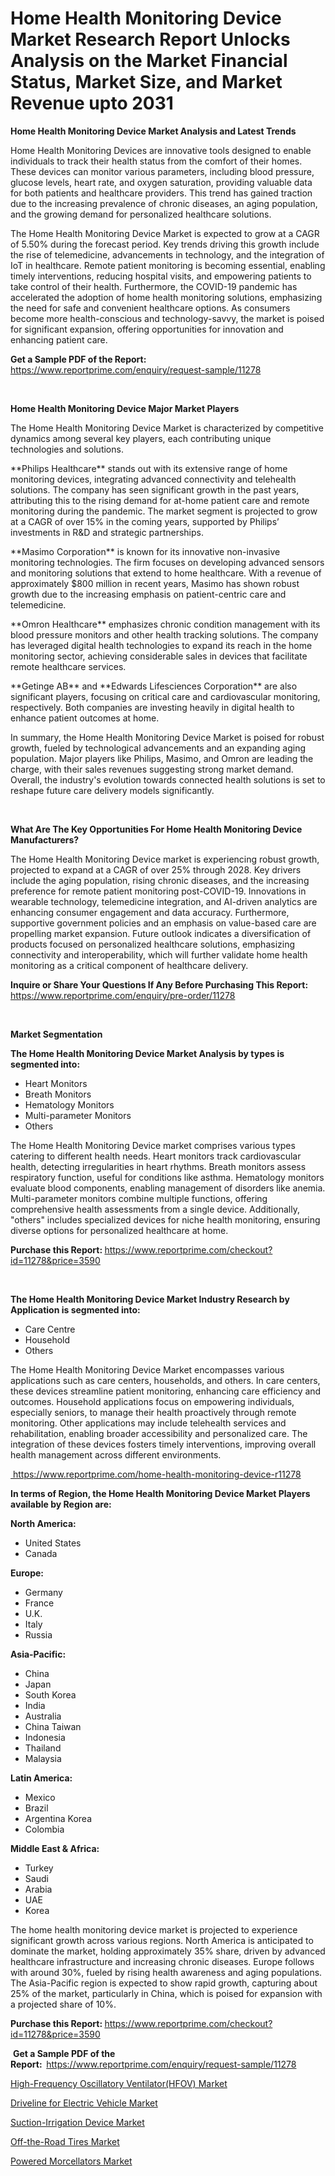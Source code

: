 <p><h1>Home Health Monitoring Device Market Research Report Unlocks Analysis on the Market Financial Status, Market Size, and Market Revenue upto 2031</h1></p><p><strong>Home Health Monitoring Device Market Analysis and Latest Trends</strong></p>
<p><p>Home Health Monitoring Devices are innovative tools designed to enable individuals to track their health status from the comfort of their homes. These devices can monitor various parameters, including blood pressure, glucose levels, heart rate, and oxygen saturation, providing valuable data for both patients and healthcare providers. This trend has gained traction due to the increasing prevalence of chronic diseases, an aging population, and the growing demand for personalized healthcare solutions.</p><p>The Home Health Monitoring Device Market is expected to grow at a CAGR of 5.50% during the forecast period. Key trends driving this growth include the rise of telemedicine, advancements in technology, and the integration of IoT in healthcare. Remote patient monitoring is becoming essential, enabling timely interventions, reducing hospital visits, and empowering patients to take control of their health. Furthermore, the COVID-19 pandemic has accelerated the adoption of home health monitoring solutions, emphasizing the need for safe and convenient healthcare options. As consumers become more health-conscious and technology-savvy, the market is poised for significant expansion, offering opportunities for innovation and enhancing patient care.</p></p>
<p><strong>Get a Sample PDF of the Report:&nbsp;</strong> <a href="https://www.reportprime.com/enquiry/request-sample/11278?utm_campaign=1287&utm_medium=2&utm_source=Github&utm_content=ia&utm_term=11102024&utm_id=home-health-monitoring-device">https://www.reportprime.com/enquiry/request-sample/11278</a></p>
<p>&nbsp;</p>
<p><strong>Home Health Monitoring Device Major Market Players</strong></p>
<p><p>The Home Health Monitoring Device Market is characterized by competitive dynamics among several key players, each contributing unique technologies and solutions. </p><p>**Philips Healthcare** stands out with its extensive range of home monitoring devices, integrating advanced connectivity and telehealth solutions. The company has seen significant growth in the past years, attributing this to the rising demand for at-home patient care and remote monitoring during the pandemic. The market segment is projected to grow at a CAGR of over 15% in the coming years, supported by Philips’ investments in R&D and strategic partnerships.</p><p>**Masimo Corporation** is known for its innovative non-invasive monitoring technologies. The firm focuses on developing advanced sensors and monitoring solutions that extend to home healthcare. With a revenue of approximately $800 million in recent years, Masimo has shown robust growth due to the increasing emphasis on patient-centric care and telemedicine.</p><p>**Omron Healthcare** emphasizes chronic condition management with its blood pressure monitors and other health tracking solutions. The company has leveraged digital health technologies to expand its reach in the home monitoring sector, achieving considerable sales in devices that facilitate remote healthcare services.</p><p>**Getinge AB** and **Edwards Lifesciences Corporation** are also significant players, focusing on critical care and cardiovascular monitoring, respectively. Both companies are investing heavily in digital health to enhance patient outcomes at home.</p><p>In summary, the Home Health Monitoring Device Market is poised for robust growth, fueled by technological advancements and an expanding aging population. Major players like Philips, Masimo, and Omron are leading the charge, with their sales revenues suggesting strong market demand. Overall, the industry's evolution towards connected health solutions is set to reshape future care delivery models significantly.</p></p>
<p>&nbsp;</p>
<p><strong>What Are The Key Opportunities For Home Health Monitoring Device Manufacturers?</strong></p>
<p><p>The Home Health Monitoring Device market is experiencing robust growth, projected to expand at a CAGR of over 25% through 2028. Key drivers include the aging population, rising chronic diseases, and the increasing preference for remote patient monitoring post-COVID-19. Innovations in wearable technology, telemedicine integration, and AI-driven analytics are enhancing consumer engagement and data accuracy. Furthermore, supportive government policies and an emphasis on value-based care are propelling market expansion. Future outlook indicates a diversification of products focused on personalized healthcare solutions, emphasizing connectivity and interoperability, which will further validate home health monitoring as a critical component of healthcare delivery.</p></p>
<p><strong>Inquire or Share Your Questions If Any Before Purchasing This Report:</strong> <a href="https://www.reportprime.com/enquiry/pre-order/11278?utm_campaign=1287&utm_medium=2&utm_source=Github&utm_content=ia&utm_term=11102024&utm_id=home-health-monitoring-device">https://www.reportprime.com/enquiry/pre-order/11278</a></p>
<p>&nbsp;</p>
<p><strong>Market Segmentation</strong></p>
<p><strong>The Home Health Monitoring Device Market Analysis by types is segmented into:</strong></p>
<p><ul><li>Heart Monitors</li><li>Breath Monitors</li><li>Hematology Monitors</li><li>Multi-parameter Monitors</li><li>Others</li></ul></p>
<p><p>The Home Health Monitoring Device market comprises various types catering to different health needs. Heart monitors track cardiovascular health, detecting irregularities in heart rhythms. Breath monitors assess respiratory function, useful for conditions like asthma. Hematology monitors evaluate blood components, enabling management of disorders like anemia. Multi-parameter monitors combine multiple functions, offering comprehensive health assessments from a single device. Additionally, "others" includes specialized devices for niche health monitoring, ensuring diverse options for personalized healthcare at home.</p></p>
<p><strong>Purchase this Report:&nbsp;</strong><a href="https://www.reportprime.com/checkout?id=11278&price=3590&utm_campaign=1287&utm_medium=2&utm_source=Github&utm_content=ia&utm_term=11102024&utm_id=home-health-monitoring-device">https://www.reportprime.com/checkout?id=11278&price=3590</a></p>
<p>&nbsp;</p>
<p><strong>The Home Health Monitoring Device Market Industry Research by Application is segmented into:</strong></p>
<p><ul><li>Care Centre</li><li>Household</li><li>Others</li></ul></p>
<p><p>The Home Health Monitoring Device Market encompasses various applications such as care centers, households, and others. In care centers, these devices streamline patient monitoring, enhancing care efficiency and outcomes. Household applications focus on empowering individuals, especially seniors, to manage their health proactively through remote monitoring. Other applications may include telehealth services and rehabilitation, enabling broader accessibility and personalized care. The integration of these devices fosters timely interventions, improving overall health management across different environments.</p></p>
<p><a href="https://www.reportprime.com/home-health-monitoring-device-r11278?utm_campaign=1287&utm_medium=2&utm_source=Github&utm_content=ia&utm_term=11102024&utm_id=home-health-monitoring-device">&nbsp;https://www.reportprime.com/home-health-monitoring-device-r11278</a></p>
<p><strong>In terms of Region, the Home Health Monitoring Device Market Players available by Region are:</strong></p>
<p>
    <p> <strong> North America: </strong>
        <ul>
            <li>United States</li>
            <li>Canada</li>
        </ul>
        </p> 
    <p> <strong> Europe: </strong>
        <ul>
            <li>Germany</li>
            <li>France</li>
            <li>U.K.</li>
            <li>Italy</li>
            <li>Russia</li>
        </ul>
        </p> 
    <p> <strong> Asia-Pacific: </strong>
        <ul>
            <li>China</li>
            <li>Japan</li>
            <li>South Korea</li>
            <li>India</li>
            <li>Australia</li>
            <li>China Taiwan</li>
            <li>Indonesia</li>
            <li>Thailand</li>
            <li>Malaysia</li>
        </ul>
        </p> 
    <p> <strong> Latin America: </strong>
        <ul>
            <li>Mexico</li>
            <li>Brazil</li>
            <li>Argentina Korea</li>
            <li>Colombia</li>
        </ul>
        </p> 
    <p> <strong> Middle East & Africa: </strong>
        <ul>
            <li>Turkey</li>
            <li>Saudi</li>
            <li>Arabia</li>
            <li>UAE</li>
            <li>Korea</li>
        </ul>
    </p>
    </p>
<p><p>The home health monitoring device market is projected to experience significant growth across various regions. North America is anticipated to dominate the market, holding approximately 35% share, driven by advanced healthcare infrastructure and increasing chronic diseases. Europe follows with around 30%, fueled by rising health awareness and aging populations. The Asia-Pacific region is expected to show rapid growth, capturing about 25% of the market, particularly in China, which is poised for expansion with a projected share of 10%.</p></p>
<p><strong>Purchase this Report: </strong><a href="https://www.reportprime.com/checkout?id=11278&price=3590&utm_campaign=1287&utm_medium=2&utm_source=Github&utm_content=ia&utm_term=11102024&utm_id=home-health-monitoring-device">https://www.reportprime.com/checkout?id=11278&price=3590</a></p>
<p>&nbsp;<strong>Get a Sample PDF of the Report:&nbsp;&nbsp;</strong><a href="https://www.reportprime.com/enquiry/request-sample/11278?utm_campaign=1287&utm_medium=2&utm_source=Github&utm_content=ia&utm_term=11102024&utm_id=home-health-monitoring-device">https://www.reportprime.com/enquiry/request-sample/11278</a></p>
<p><strong></strong></p>
<p><p><a href="https://www.linkedin.com/pulse/trends-global-high-frequency-oscillatory-ventilatorhfov-ygpre?utm_campaign=1287&utm_medium=2&utm_source=Github&utm_content=ia&utm_term=11102024&utm_id=home-health-monitoring-device">High-Frequency Oscillatory Ventilator(HFOV) Market</a></p><p><a href="https://www.linkedin.com/pulse/driveline-electric-vehicle-industry-insights-report-analyzing-vbj6e?utm_campaign=1287&utm_medium=2&utm_source=Github&utm_content=ia&utm_term=11102024&utm_id=home-health-monitoring-device">Driveline for Electric Vehicle Market</a></p><p><a href="https://www.linkedin.com/pulse/suction-irrigation-device-market-velocity-41-cagr-trajectory-iu6qe?utm_campaign=1287&utm_medium=2&utm_source=Github&utm_content=ia&utm_term=11102024&utm_id=home-health-monitoring-device">Suction-Irrigation Device Market</a></p><p><a href="https://www.linkedin.com/pulse/opportunities-challenges-off-the-road-tires-market-strategic-3ewoe?utm_campaign=1287&utm_medium=2&utm_source=Github&utm_content=ia&utm_term=11102024&utm_id=home-health-monitoring-device">Off-the-Road Tires Market</a></p><p><a href="https://www.linkedin.com/pulse/powered-morcellators-market-analysis-report-global-insights-hdzqc?utm_campaign=1287&utm_medium=2&utm_source=Github&utm_content=ia&utm_term=11102024&utm_id=home-health-monitoring-device">Powered Morcellators Market</a></p></p>